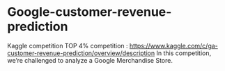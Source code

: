 # Google-customer-revenue-prediction
Kaggle competition TOP 4%
competition : https://www.kaggle.com/c/ga-customer-revenue-prediction/overview/description
In this competition, we’re challenged to analyze a Google Merchandise Store.
